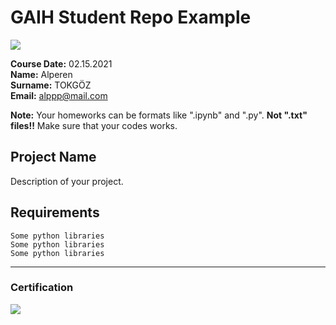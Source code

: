 # GAIH Student Repo Example
![](img/logo.png)

**Course Date:** 02.15.2021  
**Name:** Alperen  
**Surname:** TOKGÖZ  
**Email:** alppp@mail.com  

**Note:** Your homeworks can be formats like ".ipynb" and ".py". **Not ".txt" files!!** Make sure that your codes works.  

## Project Name
Description of your project.

## Requirements
```
Some python libraries
Some python libraries
Some python libraries
```
---

### Certification
![](img/certificate_ex.png)

